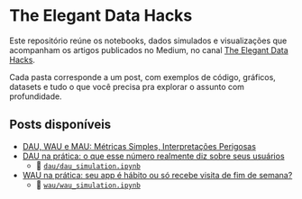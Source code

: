 # The Elegant Data Hacks

Este repositório reúne os notebooks, dados simulados e visualizações que acompanham os artigos publicados no Medium, no canal [The Elegant Data Hacks](https://medium.com/the-elegant-data-hacks).

Cada pasta corresponde a um post, com exemplos de código, gráficos, datasets e tudo o que você precisa pra explorar o assunto com profundidade.

## Posts disponíveis

- [DAU, WAU e MAU: Métricas Simples, Interpretações Perigosas](https://medium.com/the-elegant-data-hacks/dau-wau-e-mau-m%C3%A9tricas-simples-interpreta%C3%A7%C3%B5es-perigosas-2d7a75daa515)
- [DAU na prática: o que esse número realmente diz sobre seus usuários](https://medium.com/the-elegant-data-hacks/dau-na-prática-o-que-esse-número-realmente-diz-sobre-seus-usuários-d38d855ed44f)
  - 📓 [`dau/dau_simulation.ipynb`](./dau/dau_simulation.ipynb)
- [WAU na prática: seu app é hábito ou só recebe visita de fim de semana?](https://medium.com/wau-na-prática-seu-app-é-hábito-ou-só-recebe-visita-de-fim-de-semana-0ce25f8bb932)
  - 📓 [`wau/wau_simulation.ipynb`](./wau/wau_simulation.ipynb)
